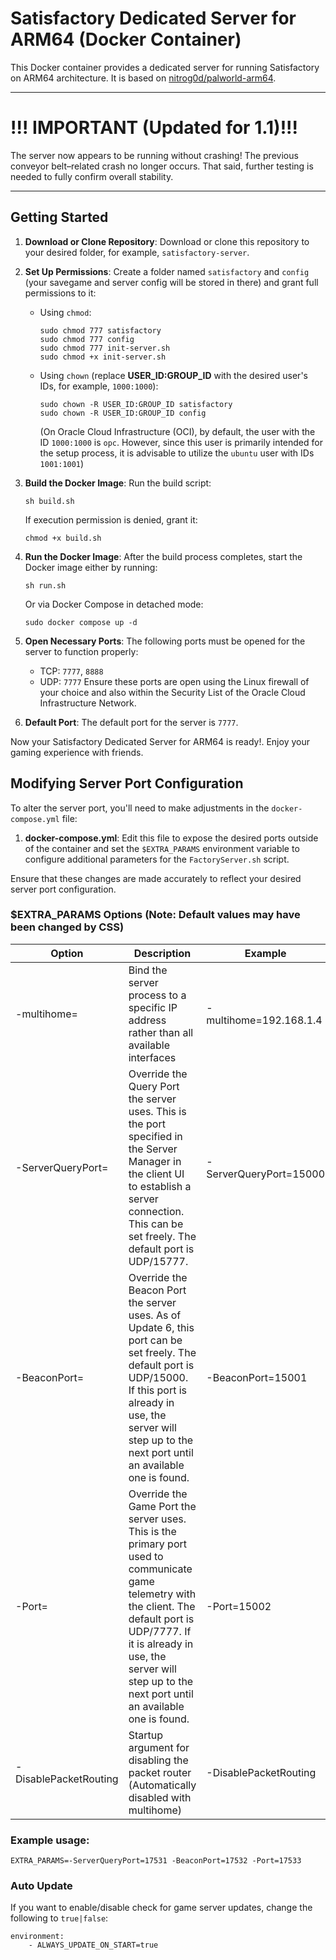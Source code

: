 # Satisfactory Dedicated Server for ARM64 (Docker Container)

This Docker container provides a dedicated server for running Satisfactory on ARM64 architecture. It is based on [nitrog0d/palworld-arm64](https://github.com/nitrog0d/palworld-arm64).

---
# !!! IMPORTANT (Updated for 1.1)!!!

The server now appears to be running without crashing! The previous conveyor belt–related crash no longer occurs. 
That said, further testing is needed to fully confirm overall stability.

---

## Getting Started

1. **Download or Clone Repository**:
   Download or clone this repository to your desired folder, for example, `satisfactory-server`.

2. **Set Up Permissions**:
   Create a folder named `satisfactory` and `config` (your savegame and server config will be stored in there) and grant full permissions to it:

   - Using `chmod`:
     ```
     sudo chmod 777 satisfactory
     sudo chmod 777 config
     sudo chmod 777 init-server.sh
     sudo chmod +x init-server.sh
     ```
   - Using `chown` (replace **USER_ID:GROUP_ID** with the desired user's IDs, for example, `1000:1000`):
     ```
     sudo chown -R USER_ID:GROUP_ID satisfactory
     sudo chown -R USER_ID:GROUP_ID config
     ```
     (On Oracle Cloud Infrastructure (OCI), by default, the user with the ID `1000:1000` is `opc`. However, since this user is primarily intended for the setup process, it is advisable to utilize the `ubuntu` user with IDs `1001:1001`)

3. **Build the Docker Image**:
   Run the build script:

   ```
   sh build.sh
   ```

   If execution permission is denied, grant it:

   ```
   chmod +x build.sh
   ```

4. **Run the Docker Image**:
   After the build process completes, start the Docker image either by running:

   ```
   sh run.sh
   ```

   Or via Docker Compose in detached mode:

   ```
   sudo docker compose up -d
   ```

5. **Open Necessary Ports**:
   The following ports must be opened for the server to function properly:

   - TCP: `7777`, `8888`
   - UDP: `7777`
     Ensure these ports are open using the Linux firewall of your choice and also within the Security List of the Oracle Cloud Infrastructure Network.

6. **Default Port**:
   The default port for the server is `7777`.

Now your Satisfactory Dedicated Server for ARM64 is ready!. Enjoy your gaming experience with friends.

## Modifying Server Port Configuration

To alter the server port, you'll need to make adjustments in the `docker-compose.yml` file:

1. **docker-compose.yml**:
   Edit this file to expose the desired ports outside of the container and set the `$EXTRA_PARAMS` environment variable to configure additional parameters for the `FactoryServer.sh` script.

Ensure that these changes are made accurately to reflect your desired server port configuration.

### $EXTRA_PARAMS Options (Note: Default values may have been changed by CSS)

| Option                     | Description                                                                                                                                                                                                                                           | Example                |
| -------------------------- | ----------------------------------------------------------------------------------------------------------------------------------------------------------------------------------------------------------------------------------------------------- | ---------------------- |
| -multihome=<ip address>    | Bind the server process to a specific IP address rather than all available interfaces                                                                                                                                                                 | -multihome=192.168.1.4 |
| -ServerQueryPort=<portnum> | Override the Query Port the server uses. This is the port specified in the Server Manager in the client UI to establish a server connection. This can be set freely. The default port is UDP/15777.                                                   | -ServerQueryPort=15000 |
| -BeaconPort=<portnum>      | Override the Beacon Port the server uses. As of Update 6, this port can be set freely. The default port is UDP/15000. If this port is already in use, the server will step up to the next port until an available one is found.                       | -BeaconPort=15001      |
| -Port=<portnum>            | Override the Game Port the server uses. This is the primary port used to communicate game telemetry with the client. The default port is UDP/7777. If it is already in use, the server will step up to the next port until an available one is found. | -Port=15002            |
| -DisablePacketRouting      | Startup argument for disabling the packet router (Automatically disabled with multihome)                                                                                                                                                              | -DisablePacketRouting  |

### Example usage:

```
EXTRA_PARAMS=-⁠ServerQueryPort=17531 -⁠BeaconPort=17532 -Port=17533
```

### Auto Update

If you want to enable/disable check for game server updates, change the following to `true|false`:
```
environment:
    - ALWAYS_UPDATE_ON_START=true
```
